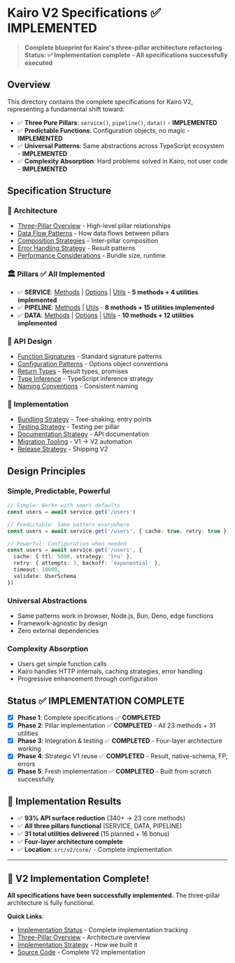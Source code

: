 # Kairo V2 Specifications ✅ IMPLEMENTED

> **Complete blueprint for Kairo's three-pillar architecture refactoring**  
> **Status: ✅ Implementation complete - All specifications successfully executed**

## Overview

This directory contains the complete specifications for Kairo V2, representing a fundamental shift toward:

- ✅ **Three Pure Pillars**: `service()`, `pipeline()`, `data()` - **IMPLEMENTED**
- ✅ **Predictable Functions**: Configuration objects, no magic - **IMPLEMENTED**  
- ✅ **Universal Patterns**: Same abstractions across TypeScript ecosystem - **IMPLEMENTED**
- ✅ **Complexity Absorption**: Hard problems solved in Kairo, not user code - **IMPLEMENTED**

## Specification Structure

### 📐 Architecture
- [Three-Pillar Overview](./architecture/three-pillar-overview.md) - High-level pillar relationships
- [Data Flow Patterns](./architecture/data-flow-patterns.md) - How data flows between pillars
- [Composition Strategies](./architecture/composition-strategies.md) - Inter-pillar composition
- [Error Handling Strategy](./architecture/error-handling-strategy.md) - Result patterns
- [Performance Considerations](./architecture/performance-considerations.md) - Bundle size, runtime

### 🏛️ Pillars ✅ All Implemented
- ✅ **SERVICE**: [Methods](./pillars/service/service-methods.md) | [Options](./pillars/service/service-options.md) | [Utils](./pillars/service/service-utils.md) - **5 methods + 4 utilities implemented**
- ✅ **PIPELINE**: [Methods](./pillars/pipeline/pipeline-methods.md) | [Utils](./pillars/pipeline/pipeline-utils.md) - **8 methods + 15 utilities implemented**  
- ✅ **DATA**: [Methods](./pillars/data/data-methods.md) | [Options](./pillars/data/data-options.md) | [Utils](./pillars/data/data-utilities.md) - **10 methods + 12 utilities implemented**

### 🎯 API Design
- [Function Signatures](./api-design/function-signatures.md) - Standard signature patterns
- [Configuration Patterns](./api-design/configuration-patterns.md) - Options object conventions
- [Return Types](./api-design/return-types.md) - Result types, promises
- [Type Inference](./api-design/type-inference.md) - TypeScript inference strategy
- [Naming Conventions](./api-design/naming-conventions.md) - Consistent naming

### 🔧 Implementation
- [Bundling Strategy](./implementation/bundling-strategy.md) - Tree-shaking, entry points
- [Testing Strategy](./implementation/testing-strategy.md) - Testing per pillar
- [Documentation Strategy](./implementation/documentation-strategy.md) - API documentation
- [Migration Tooling](./implementation/migration-tooling.md) - V1 → V2 automation
- [Release Strategy](./implementation/release-strategy.md) - Shipping V2

## Design Principles

### **Simple, Predictable, Powerful**
```typescript
// Simple: Works with smart defaults
const users = await service.get('/users')

// Predictable: Same pattern everywhere
const users = await service.get('/users', { cache: true, retry: true })

// Powerful: Configuration when needed
const users = await service.get('/users', {
  cache: { ttl: 5000, strategy: 'lru' },
  retry: { attempts: 3, backoff: 'exponential' },
  timeout: 10000,
  validate: UserSchema
})
```

### **Universal Abstractions**
- Same patterns work in browser, Node.js, Bun, Deno, edge functions
- Framework-agnostic by design
- Zero external dependencies

### **Complexity Absorption**
- Users get simple function calls
- Kairo handles HTTP internals, caching strategies, error handling
- Progressive enhancement through configuration

## Status ✅ IMPLEMENTATION COMPLETE

- [x] **Phase 1**: Complete specifications ✅ **COMPLETED**
- [x] **Phase 2**: Pillar implementation ✅ **COMPLETED** - All 23 methods + 31 utilities
- [x] **Phase 3**: Integration & testing ✅ **COMPLETED** - Four-layer architecture working
- [x] **Phase 4**: Strategic V1 reuse ✅ **COMPLETED** - Result, native-schema, FP, errors
- [x] **Phase 5**: Fresh implementation ✅ **COMPLETED** - Built from scratch successfully

## 🎉 Implementation Results

- ✅ **93% API surface reduction** (340+ → 23 core methods)
- ✅ **All three pillars functional** (SERVICE, DATA, PIPELINE)
- ✅ **31 total utilities delivered** (15 planned + 16 bonus)
- ✅ **Four-layer architecture complete**
- ✅ **Location**: `src/v2/core/` - Complete implementation

---

## 🚀 V2 Implementation Complete!

**All specifications have been successfully implemented.** The three-pillar architecture is fully functional.

**Quick Links**:
- [Implementation Status](./status.md) - Complete implementation tracking
- [Three-Pillar Overview](./architecture/three-pillar-overview.md) - Architecture overview  
- [Implementation Strategy](./implementation/implementation-strategy.md) - How we built it
- [Source Code](../core/) - Complete V2 implementation